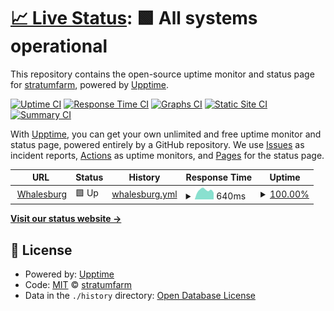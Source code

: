 # [📈 Live Status](https://stratumfarm.github.io/upptime): <!--live status--> **🟩 All systems operational**

This repository contains the open-source uptime monitor and status page for [stratumfarm](https://stratum.farm), powered by [Upptime](https://github.com/upptime/upptime).

[![Uptime CI](https://github.com/stratumfarm/upptime/workflows/Uptime%20CI/badge.svg)](https://github.com/stratumfarm/upptime/actions?query=workflow%3A%22Uptime+CI%22)
[![Response Time CI](https://github.com/stratumfarm/upptime/workflows/Response%20Time%20CI/badge.svg)](https://github.com/stratumfarm/upptime/actions?query=workflow%3A%22Response+Time+CI%22)
[![Graphs CI](https://github.com/stratumfarm/upptime/workflows/Graphs%20CI/badge.svg)](https://github.com/stratumfarm/upptime/actions?query=workflow%3A%22Graphs+CI%22)
[![Static Site CI](https://github.com/stratumfarm/upptime/workflows/Static%20Site%20CI/badge.svg)](https://github.com/stratumfarm/upptime/actions?query=workflow%3A%22Static+Site+CI%22)
[![Summary CI](https://github.com/stratumfarm/upptime/workflows/Summary%20CI/badge.svg)](https://github.com/stratumfarm/upptime/actions?query=workflow%3A%22Summary+CI%22)

With [Upptime](https://upptime.js.org), you can get your own unlimited and free uptime monitor and status page, powered entirely by a GitHub repository. We use [Issues](https://github.com/stratumfarm/upptime/issues) as incident reports, [Actions](https://github.com/stratumfarm/upptime/actions) as uptime monitors, and [Pages](https://stratumfarm.github.io/upptime) for the status page.

<!--start: status pages-->
<!-- This summary is generated by Upptime (https://github.com/upptime/upptime) -->
<!-- Do not edit this manually, your changes will be overwritten -->
<!-- prettier-ignore -->
| URL | Status | History | Response Time | Uptime |
| --- | ------ | ------- | ------------- | ------ |
| <img alt="" src="https://icons.duckduckgo.com/ip3/whalesburg.com.ico" height="13"> [Whalesburg](https://whalesburg.com) | 🟩 Up | [whalesburg.yml](https://github.com/stratumfarm/upptime/commits/HEAD/history/whalesburg.yml) | <details><summary><img alt="Response time graph" src="./graphs/whalesburg/response-time-week.png" height="20"> 640ms</summary><br><a href="https://status.whalesburg.com/history/whalesburg"><img alt="Response time 599" src="https://img.shields.io/endpoint?url=https%3A%2F%2Fraw.githubusercontent.com%2Fstratumfarm%2Fupptime%2FHEAD%2Fapi%2Fwhalesburg%2Fresponse-time.json"></a><br><a href="https://status.whalesburg.com/history/whalesburg"><img alt="24-hour response time 474" src="https://img.shields.io/endpoint?url=https%3A%2F%2Fraw.githubusercontent.com%2Fstratumfarm%2Fupptime%2FHEAD%2Fapi%2Fwhalesburg%2Fresponse-time-day.json"></a><br><a href="https://status.whalesburg.com/history/whalesburg"><img alt="7-day response time 640" src="https://img.shields.io/endpoint?url=https%3A%2F%2Fraw.githubusercontent.com%2Fstratumfarm%2Fupptime%2FHEAD%2Fapi%2Fwhalesburg%2Fresponse-time-week.json"></a><br><a href="https://status.whalesburg.com/history/whalesburg"><img alt="30-day response time 608" src="https://img.shields.io/endpoint?url=https%3A%2F%2Fraw.githubusercontent.com%2Fstratumfarm%2Fupptime%2FHEAD%2Fapi%2Fwhalesburg%2Fresponse-time-month.json"></a><br><a href="https://status.whalesburg.com/history/whalesburg"><img alt="1-year response time 599" src="https://img.shields.io/endpoint?url=https%3A%2F%2Fraw.githubusercontent.com%2Fstratumfarm%2Fupptime%2FHEAD%2Fapi%2Fwhalesburg%2Fresponse-time-year.json"></a></details> | <details><summary><a href="https://status.whalesburg.com/history/whalesburg">100.00%</a></summary><a href="https://status.whalesburg.com/history/whalesburg"><img alt="All-time uptime 99.83%" src="https://img.shields.io/endpoint?url=https%3A%2F%2Fraw.githubusercontent.com%2Fstratumfarm%2Fupptime%2FHEAD%2Fapi%2Fwhalesburg%2Fuptime.json"></a><br><a href="https://status.whalesburg.com/history/whalesburg"><img alt="24-hour uptime 100.00%" src="https://img.shields.io/endpoint?url=https%3A%2F%2Fraw.githubusercontent.com%2Fstratumfarm%2Fupptime%2FHEAD%2Fapi%2Fwhalesburg%2Fuptime-day.json"></a><br><a href="https://status.whalesburg.com/history/whalesburg"><img alt="7-day uptime 100.00%" src="https://img.shields.io/endpoint?url=https%3A%2F%2Fraw.githubusercontent.com%2Fstratumfarm%2Fupptime%2FHEAD%2Fapi%2Fwhalesburg%2Fuptime-week.json"></a><br><a href="https://status.whalesburg.com/history/whalesburg"><img alt="30-day uptime 100.00%" src="https://img.shields.io/endpoint?url=https%3A%2F%2Fraw.githubusercontent.com%2Fstratumfarm%2Fupptime%2FHEAD%2Fapi%2Fwhalesburg%2Fuptime-month.json"></a><br><a href="https://status.whalesburg.com/history/whalesburg"><img alt="1-year uptime 99.83%" src="https://img.shields.io/endpoint?url=https%3A%2F%2Fraw.githubusercontent.com%2Fstratumfarm%2Fupptime%2FHEAD%2Fapi%2Fwhalesburg%2Fuptime-year.json"></a></details>

<!--end: status pages-->

[**Visit our status website →**](https://stratumfarm.github.io/upptime)

## 📄 License

- Powered by: [Upptime](https://github.com/upptime/upptime)
- Code: [MIT](./LICENSE) © [stratumfarm](https://stratum.farm)
- Data in the `./history` directory: [Open Database License](https://opendatacommons.org/licenses/odbl/1-0/)
